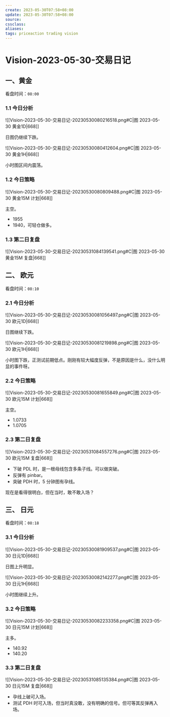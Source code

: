 ```yaml
---
create: 2023-05-30T07:58+08:00
update: 2023-05-30T07:58+08:00
source:
cssclass:
aliases:
tags: priceaction trading vision
---
```


# Vision-2023-05-30-交易日记

## 一、黄金

看盘时间：`08:00`

### 1.1 今日分析

![[Vision-2023-05-30-交易日记-20230530080216518.png#C|图 2023-05-30 黄金1D|668]]

日图仍继续下跌。

![[Vision-2023-05-30-交易日记-20230530080412604.png#C|图 2023-05-30 黄金1H|668]]

小时图区间内震荡。

### 1.2 今日策略

![[Vision-2023-05-30-交易日记-20230530080809488.png#C|图 2023-05-30 黄金15M 计划|668]]

主空。

- 1955
- 1940，可轻仓做多。

### 1.3 第二日复盘

![[Vision-2023-05-30-交易日记-20230531084139541.png#C|图 2023-05-30 黄金15M 复盘|668]]

## 二、 欧元

看盘时间：`08:10`

### 2.1 今日分析

![[Vision-2023-05-30-交易日记-20230530081056497.png#C|图 2023-05-30 欧元1D|668]]

日图继续下跌。

![[Vision-2023-05-30-交易日记-20230530081219898.png#C|图 2023-05-30 欧元1H|668]]

小时图下跌，正测试前期低点。刚刚有较大幅度反弹，不是原因是什么，没什么明显的事件呀。

### 2.2 今日策略

![[Vision-2023-05-30-交易日记-20230530081655849.png#C|图 2023-05-30 欧元15M 计划|668]]

主空。

- 1.0733
- 1.0705

### 2.3 第二日复盘

![[Vision-2023-05-30-交易日记-20230531084557276.png#C|图 2023-05-30 欧元15M 复盘|668]]

- 下破 PDL 时，是一根母线包含多条子线。可以做突破。
- 反弹有 pinbar。
- 突破 PDH 时，5 分钟图有孕线。

现在是看得很明白，但在当时，敢不敢入场？

## 三、 日元

看盘时间：`08:18`

### 3.1 今日分析

![[Vision-2023-05-30-交易日记-20230530081909537.png#C|图 2023-05-30 日元1D|668]]

日图上升明显。

![[Vision-2023-05-30-交易日记-20230530082142277.png#C|图 2023-05-30 日元1H|668]]

小时图继续上升。

### 3.2 今日策略

![[Vision-2023-05-30-交易日记-20230530082233358.png#C|图 2023-05-30 日元15M 计划|668]]

主多。

- 140.92
- 140.20

### 3.3 第二日复盘

![[Vision-2023-05-30-交易日记-20230531085135384.png#C|图 2023-05-30 日元15M 复盘|668]]

- 孕线上破可入场。
- 测试 PDH 时可入场，但当时真没敢，没有明确的信号。但可等其反弹再入场。
